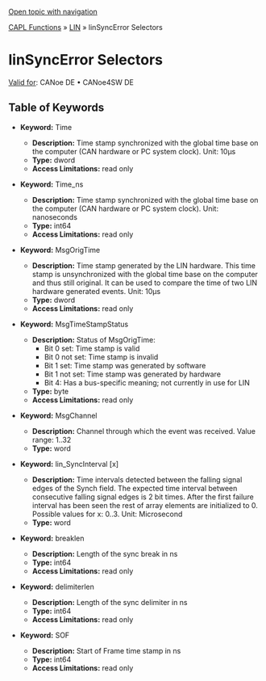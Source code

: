 [Open topic with navigation](../../../../../CANoeDEFamily.htm#Topics/CAPLFunctions/LIN/Selectors/CAPLfunctionLINSyncError.md)

[CAPL Functions](../../CAPLfunctions.md) » [LIN](../CAPLfunctionsLINOverview.md) » linSyncError Selectors

# linSyncError Selectors

[Valid for](../../../Shared/FeatureAvailability.md):  CANoe DE • CANoe4SW DE

## Table of Keywords

- **Keyword:** Time
  - **Description:** Time stamp synchronized with the global time base on the computer (CAN hardware or PC system clock). Unit: 10µs
  - **Type:** dword
  - **Access Limitations:** read only

- **Keyword:** Time_ns
  - **Description:** Time stamp synchronized with the global time base on the computer (CAN hardware or PC system clock). Unit: nanoseconds
  - **Type:** int64
  - **Access Limitations:** read only

- **Keyword:** MsgOrigTime
  - **Description:** Time stamp generated by the LIN hardware. This time stamp is unsynchronized with the global time base on the computer and thus still original. It can be used to compare the time of two LIN hardware generated events. Unit: 10µs
  - **Type:** dword
  - **Access Limitations:** read only

- **Keyword:** MsgTimeStampStatus
  - **Description:** Status of MsgOrigTime:
    - Bit 0 set: Time stamp is valid
    - Bit 0 not set: Time stamp is invalid
    - Bit 1 set: Time stamp was generated by software
    - Bit 1 not set: Time stamp was generated by hardware
    - Bit 4: Has a bus-specific meaning; not currently in use for LIN
  - **Type:** byte
  - **Access Limitations:** read only

- **Keyword:** MsgChannel
  - **Description:** Channel through which the event was received. Value range: 1..32
  - **Type:** word

- **Keyword:** lin_SyncInterval [x]
  - **Description:** Time intervals detected between the falling signal edges of the Synch field. The expected time interval between consecutive falling signal edges is 2 bit times. After the first failure interval has been seen the rest of array elements are initialized to 0. Possible values for x: 0..3. Unit: Microsecond
  - **Type:** word

- **Keyword:** breaklen
  - **Description:** Length of the sync break in ns
  - **Type:** int64
  - **Access Limitations:** read only

- **Keyword:** delimiterlen
  - **Description:** Length of the sync delimiter in ns
  - **Type:** int64
  - **Access Limitations:** read only

- **Keyword:** SOF
  - **Description:** Start of Frame time stamp in ns
  - **Type:** int64
  - **Access Limitations:** read only
